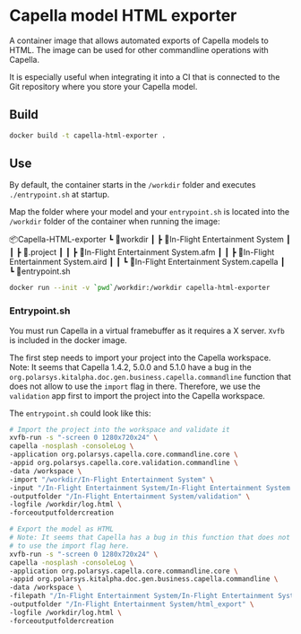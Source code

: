 # Capella model HTML exporter

A container image that allows automated exports of Capella models to HTML. The
image can be used for other commandline operations with Capella.

It is especially useful when integrating it into a CI that is connected to the
Git repository where you store your Capella model.

## Build

```bash
docker build -t capella-html-exporter .
```

## Use

By default, the container starts in the `/workdir` folder and executes
`./entrypoint.sh` at startup.

Map the folder where your model and your `entrypoint.sh` is located into the
`/workdir` folder of the container when running the image:

📦Capella-HTML-exporter
 ┗ 📂workdir
 ┃ ┣ 📂In-Flight Entertainment System
 ┃ ┃ ┣ 📜.project
 ┃ ┃ ┣ 📜In-Flight Entertainment System.afm
 ┃ ┃ ┣ 📜In-Flight Entertainment System.aird
 ┃ ┃ ┗ 📜In-Flight Entertainment System.capella
 ┃ ┗ 📜entrypoint.sh


```bash
docker run --init -v `pwd`/workdir:/workdir capella-html-exporter
```

### Entrypoint.sh

You must run Capella in a virtual framebuffer as it requires a X server.
`Xvfb` is included in the docker image.

The first step needs to import your project into the Capella workspace.  
Note: It seems that Capella 1.4.2, 5.0.0 and 5.1.0 have a bug in the
`org.polarsys.kitalpha.doc.gen.business.capella.commandline` function that does
not allow to use the `import` flag in there. Therefore, we use the `validation` app
first to import the project into the Capella workspace.

The `entrypoint.sh` could look like this:

```bash
# Import the project into the workspace and validate it
xvfb-run -s "-screen 0 1280x720x24" \
capella -nosplash -consoleLog \
-application org.polarsys.capella.core.commandline.core \
-appid org.polarsys.capella.core.validation.commandline \
-data /workspace \
-import "/workdir/In-Flight Entertainment System" \
-input "/In-Flight Entertainment System/In-Flight Entertainment System.aird" \
-outputfolder "/In-Flight Entertainment System/validation" \
-logfile /workdir/log.html \
-forceoutputfoldercreation

# Export the model as HTML
# Note: It seems that Capella has a bug in this function that does not allow
# to use the import flag here.
xvfb-run -s "-screen 0 1280x720x24" \
capella -nosplash -consoleLog \
-application org.polarsys.capella.core.commandline.core \
-appid org.polarsys.kitalpha.doc.gen.business.capella.commandline \
-data /workspace \
-filepath "/In-Flight Entertainment System/In-Flight Entertainment System.aird" \
-outputfolder "/In-Flight Entertainment System/html_export" \
-logfile /workdir/log.html \
-forceoutputfoldercreation
```

